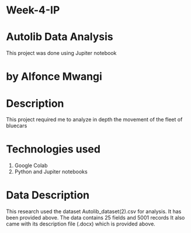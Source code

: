 # Week-4-IP
# Autolib Data Analysis
This project was done using Jupiter notebook
# by Alfonce Mwangi

# Description
This project required me to analyze in depth the movement of the fleet of bluecars

# Technologies used
1. Google Colab
2. Python and Jupiter notebooks

# Data Description
This research used the dataset Autolib_dataset(2).csv for analysis. It has been provided above.
The data contains  25 fields and 5001 records
It also came with its description file (.docx) which is provided above.

